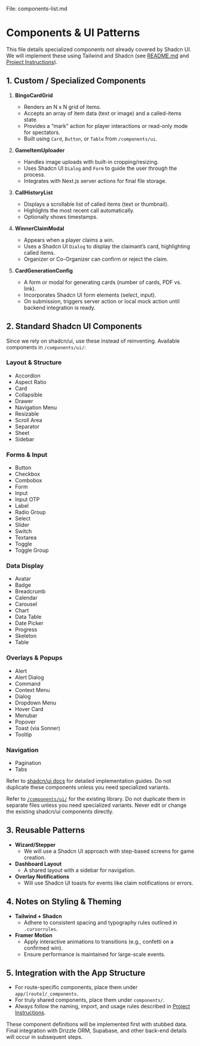 File: components-list.md

# Components & UI Patterns

This file details specialized components not already covered by Shadcn UI. We will implement these using Tailwind and Shadcn (see [README.md](../README.md#tech-stack) and [Project Instructions](../.cursorrules)).

## 1. Custom / Specialized Components

1. **BingoCardGrid**
   - Renders an N x N grid of items.
   - Accepts an array of item data (text or image) and a called-items state.
   - Provides a “mark” action for player interactions or read-only mode for spectators.
   - Built using `Card`, `Button`, or `Table` from `/components/ui`.

2. **GameItemUploader**
   - Handles image uploads with built-in cropping/resizing.
   - Uses Shadcn UI `Dialog` and `Form` to guide the user through the process.
   - Integrates with Next.js server actions for final file storage.

3. **CallHistoryList**
   - Displays a scrollable list of called items (text or thumbnail).
   - Highlights the most recent call automatically.
   - Optionally shows timestamps.

4. **WinnerClaimModal**
   - Appears when a player claims a win.
   - Uses a Shadcn UI `Dialog` to display the claimant’s card, highlighting called items.
   - Organizer or Co-Organizer can confirm or reject the claim.

5. **CardGenerationConfig**
   - A form or modal for generating cards (number of cards, PDF vs. link).
   - Incorporates Shadcn UI form elements (select, input).
   - On submission, triggers server action or local mock action until backend integration is ready.

## 2. Standard Shadcn UI Components
Since we rely on shadcn/ui, use these instead of reinventing. Available components in `/components/ui/`:

### Layout & Structure
- Accordion
- Aspect Ratio
- Card
- Collapsible
- Drawer
- Navigation Menu
- Resizable
- Scroll Area
- Separator
- Sheet
- Sidebar

### Forms & Input
- Button
- Checkbox
- Combobox
- Form
- Input
- Input OTP
- Label
- Radio Group
- Select
- Slider
- Switch
- Textarea
- Toggle
- Toggle Group

### Data Display
- Avatar
- Badge
- Breadcrumb
- Calendar
- Carousel
- Chart
- Data Table
- Date Picker
- Progress
- Skeleton
- Table

### Overlays & Popups
- Alert
- Alert Dialog
- Command
- Context Menu
- Dialog
- Dropdown Menu
- Hover Card
- Menubar
- Popover
- Toast (via Sonner)
- Tooltip

### Navigation
- Pagination
- Tabs

Refer to [shadcn/ui docs](https://ui.shadcn.com/docs) for detailed implementation guides. Do not duplicate these components unless you need specialized variants.

Refer to [`/components/ui/`](../components/ui) for the existing library. Do not duplicate them in separate files unless you need specialized variants. Never edit or change the existing shadcn/ui components directly.


## 3. Reusable Patterns
- **Wizard/Stepper**  
  - We will use a Shadcn UI approach with step-based screens for game creation.
- **Dashboard Layout**  
  - A shared layout with a sidebar for navigation.
- **Overlay Notifications**  
  - Will use Shadcn UI toasts for events like claim notifications or errors.

## 4. Notes on Styling & Theming
- **Tailwind + Shadcn**  
  - Adhere to consistent spacing and typography rules outlined in `.cursorrules`.
- **Framer Motion**  
  - Apply interactive animations to transitions (e.g., confetti on a confirmed win).
  - Ensure performance is maintained for large-scale events.

## 5. Integration with the App Structure
- For route-specific components, place them under `app/[route]/_components`.
- For truly shared components, place them under `components/`.
- Always follow the naming, import, and usage rules described in [Project Instructions](../.cursorrules).

These component definitions will be implemented first with stubbed data. Final integration with Drizzle ORM, Supabase, and other back-end details will occur in subsequent steps.


